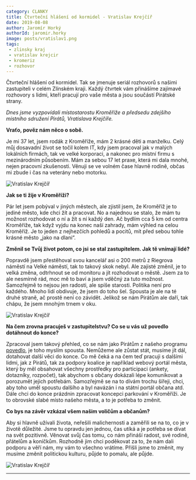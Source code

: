 ```yaml
---
category: CLANKY
title: Čtvrteční hlášení od kormidel - Vratislav Krejčíř
date: 2019-08-08
author: Jaromír Horký
authorId: jaromir.horky
image: posts/vratislav1.png   
tags: 
 - zlinsky kraj
 - vratislav krejcir
 - kromeriz
 - rozhovor
---
```


Čtvrteční hlášení od kormidel. Tak se jmenuje seriál rozhovorů s našimi zastupiteli v celém Zlínském kraji. Každý čtvrtek vám přinášíme zajímavé rozhovory s lidmi, kteří pracují pro vaše města a jsou součástí Pirátské strany.

*Dnes jsme vyzpovídali místostarostu Kroměříže a předsedu zdejšího mistního sdružení Pirátů, Vratislava Krejčíře.* 

**Vraťo, pověz nám něco o sobě.**

Je mi 37 let, jsem rodák z Kroměříže, mám 2 krásné děti a manželku. Celý můj dosavadní život se točil kolem IT, kdy jsem pracoval jak v malých lokálních firmách, tak ve velké korporaci, a nakonec pro místní firmu s mezinárodním působením. Mám za sebou 17 let praxe, která mi dala mnohé, nejen pracovní zkušenosti. Věnuji se ve volném čase hlavně rodině, občas mi zbude i čas na veterány nebo motorku. 

![Vratislav Krejčíř](https://zlinsky.pirati.cz/assets/img/posts/vrata1.jpg)

**Jak se ti žije v Kroměříži?**

Pár let jsem pobýval v jiných městech, ale zjistil jsem, že Kroměříž je to jediné město, kde chci žít a pracovat. No a najednou se stalo, že mám tu možnost rozhodovat o ní a žít s ní každý den. Ač bydlím cca 5 km od centra Kroměříže, tak když vyjdu na konec naší zahrady, mám výhled na celou Kroměříž. Je to jeden z nejhezčích pohledů a pocitů, mít před sebou tohle krásné město „jako na dlani“. 

**Změnil se Tvůj život potom, co jsi se stal zastupitelem. Jak tě vnímají lidé?**

Popravdě jsem přestěhoval svou kancelář asi o 200 metrů z Riegrova náměstí na Velké náměstí, tak to takový skok nebyl. Ale zajisté změnil, je to velká změna, odtrhnout se od monitoru a jít rozhodovat o městě. Jsem za to ale nesmírně rád, moc mě to baví a jsem vděčný za tuto možnost. Samozřejmě to nejsou jen radosti, ale spíše starosti. Politika není pro každého. Mnoho lidí obdivuje, že jsem do toho šel. Spousta je ale na té druhé straně, ač prostě není co závidět. Jelikož se nám Pirátům ale daří, tak chápu, že jsem mnohým trnem v oku.

![Vratislav Krejčíř](https://zlinsky.pirati.cz/assets/img/posts/vrata3.JPG)

**Na čem zrovna pracuješ v zastupitelstvu? Co se u vás už povedlo dotáhnout do konce?**

Zpracoval jsem takový přehled, co se nám jako Pirátům z našeho programu [povedlo]( https://kromeriz.pirati.cz/aktuality/pulrocni-vysvedceni-aneb-jak-pirati-na-radnici-pracuji.html), je toho myslím spousta. Nemůžeme ale zůstat stát, musíme jít dál, dotahovat další věci do konce. Co mě čeká a na čem teď pracuji s dalšími lidmi, jak z Pirátů, tak za podpory koalice je například webový portál města, který by měl obsahovat všechny prostředky pro participaci (ankety, dotazníky, rozpočet), tak abychom s občany dokázali lépe komunikovat a porozumět jejich potřebám. Samozřejmě se na to dívám trochu šířeji, chci, aby toho uměl spoustu dalšího a byl navázán i na státní portál občana atd. Dále chci do konce prázdnin zpracovat koncepci parkování v Kroměříži. Je to obrovské slabé místo našeho města, a to je potřeba to změnit. 

**Co bys na závěr vzkázal všem našim voličům a občanům?**

Aby si hlavně užívali života, neřešili malichernosti a zaměřili se na to, co je v životě důležité. Jsme tu opravdu jen jednou, čas utíká a je potřeba se dívat na svět pozitivně. Věnovat svůj čas tomu, co nám přináší radost, své rodině, přátelům a koníčkům.  Rozhodně jim chci poděkovat za to, že nám dali podporu a věří nám, my vám to všechno vrátíme. Přišli jsme to změnit, my musíme změnit politickou kulturu, půjde to pomalu, ale půjde.  

![Vratislav Krejčíř](https://zlinsky.pirati.cz/assets/img/posts/vrata2.JPG)

---
